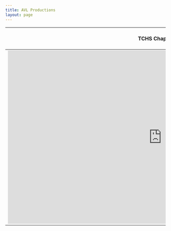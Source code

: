 ```yaml
---
title: AVL Productions
layout: page
---
```


TCHS Chapel Band             |  AWS Training Event
:-------------------------:|:-------------------------:
<div><iframe width="966" height="543" src="https://www.youtube.com/embed/CUlJ86BDepU" title="TCHS Chapel Band" frameborder="0" allow="accelerometer; autoplay; clipboard-write; encrypted-media; gyroscope; picture-in-picture" allowfullscreen></iframe></div>  |  ![](https://toddr.org/assets/images/aws-2022.png)
